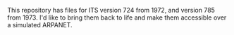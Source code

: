 This repository has files for ITS version 724 from 1972, and version
785 from 1973.  I'd like to bring them back to life and make them
accessible over a simulated ARPANET.
